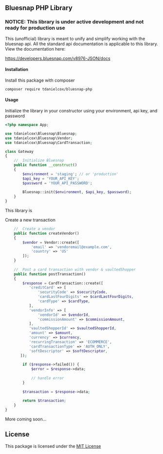 ## Bluesnap PHP Library

### NOTICE: This library is under active development and not ready for production use

This (unofficial) library is meant to unify and simplify working with the bluesnap api. 
All the standard api documentation is applicable to this library. View the documentation here:

https://developers.bluesnap.com/v8976-JSON/docs

#### Installation

Install this package with composer

```shell
composer require tdanielcox/bluesnap-php
```

#### Usage

Initialize the library in your constructor using your environment, api key, and password

```php
<?php namespace App;

use tdanielcox\Bluesnap\Bluesnap;
use tdanielcox\Bluesnap\Vendor;
use tdanielcox\Bluesnap\CardTransaction;

class Gateway 
{
    //  Initialize Bluesnap
    public function __construct() 
    {
        $environment = 'staging'; // or 'production'
        $api_key = 'YOUR_API_KEY';
        $password = 'YOUR_API_PASSWORD';
        
        Bluesnap::init($environment, $api_key, $password);
    }
}
```

This library is


Create a new transaction 

```php    
    //  Create a vendor
    public function createVendor()
    {
        $vendor = Vendor::create([
            'email' => 'vendoremail@example.com',
            'country' => 'US'
        ]);
    }
    
    //  Post a card transaction with vendor & vaultedShopper
    public function postTransaction()
    {        
        $response = CardTransaction::create([
           'creditCard' => [
               'securityCode' => $securityCode,
               'cardLastFourDigits' => $cardLastFourDigits,
               'cardType' => $cardType,
           ],
           'vendorInfo' => [
               'vendorId' => $vendorId,
               'commissionAmount' => $commissionAmount,
           ],
           'vaultedShopperId' => $vaultedShopperId,
           'amount' => $amount,
           'currency' => $currency,
           'recurringTransaction' => 'ECOMMERCE',
           'cardTransactionType' => 'AUTH_ONLY',
           'softDescriptor' => $softDescriptor,
       ]);
        
        if ($response->failed()) {
            $error = $response->data;
            
            // handle error
        }
        
        $transaction = $response->data;
        
        return $transaction;
    }
}


```

More coming soon...

## License
This package is licensed under the [MIT License](https://github.com/tdanielcox/bluesnap-php/blob/master/LICENSE)
